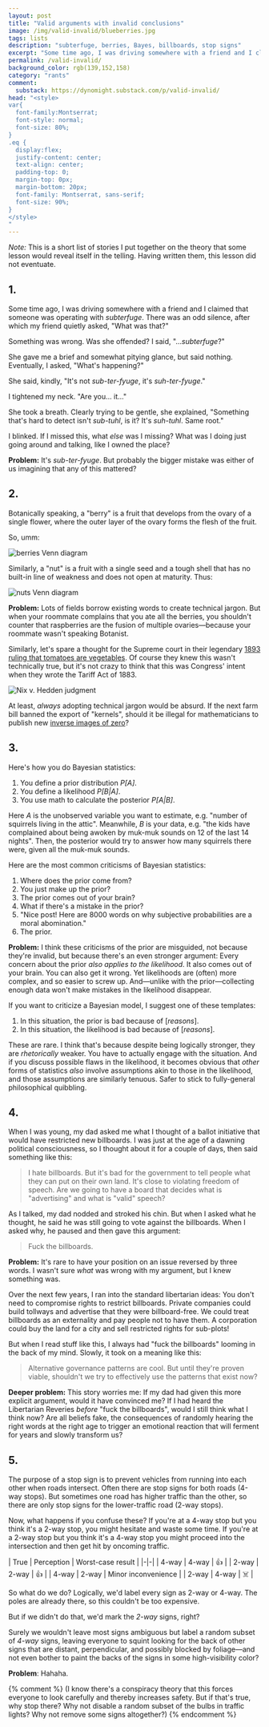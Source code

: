 ```yaml
---
layout: post
title: "Valid arguments with invalid conclusions"
image: /img/valid-invalid/blueberries.jpg
tags: lists
description: "subterfuge, berries, Bayes, billboards, stop signs"
excerpt: "Some time ago, I was driving somewhere with a friend and I claimed that someone was operating with subterfuge. There was an odd silence, after which my friend quietly asked, 'What was that?' Something was wrong. Was she offended? I said, '...subterfuge?' She gave me a brief and somewhat pitying glance, but said nothing."
permalink: /valid-invalid/
background_color: rgb(139,152,158)
category: "rants"
comment:
  substack: https://dynomight.substack.com/p/valid-invalid/
head: "<style>
var{
  font-family:Montserrat;
  font-style: normal;
  font-size: 80%;
}
.eq {
  display:flex;
  justify-content: center;
  text-align: center;
  padding-top: 0;
  margin-top: 0px;
  margin-bottom: 20px;
  font-family: Montserrat, sans-serif;
  font-size: 90%;
}
</style>
"
---
```


*Note:* This is a short list of stories I put together on the theory that some lesson would reveal itself in the telling. Having written them, this lesson did not eventuate.

## 1.

Some time ago, I was driving somewhere with a friend and I claimed that someone was operating with *subterfuge*. There was an odd silence, after which my friend quietly asked, "What was that?"

Something was wrong. Was she offended? I said, "...*subterfuge*?"

She gave me a brief and somewhat pitying glance, but said nothing. Eventually, I asked, "What's happening?"

She said, kindly, "It's not *sub*-*ter*-*fyuge*, it's *suh*-*ter*-*fyuge*."

I tightened my neck. "Are you... it..."

She took a breath. Clearly trying to be gentle, she explained, "Something that's hard to detect isn't *sub-tuhl*, is it? It's *suh-tuhl*. Same root."

I blinked. If I missed this, what *else* was I missing? What was I doing just going around and talking, like I owned the place?

**Problem:** It's *sub-ter-fyuge*. But probably the bigger mistake was either of us imagining that any of this mattered?

## 2.

Botanically speaking, a "berry" is a fruit that develops from the ovary of a single flower, where the outer layer of the ovary forms the flesh of the fruit.

So, umm:

![berries Venn diagram](/img/valid-invalid/berries2.svg)

Similarly, a "nut" is a fruit with a single seed and a tough shell that has no built-in line of weakness and does not open at maturity. Thus:

![nuts Venn diagram](/img/valid-invalid/nuts2.svg)

**Problem:** Lots of fields borrow existing words to create technical jargon. But when your roommate complains that you ate all the berries, you shouldn't counter that raspberries are the fusion of multiple ovaries—because your roommate wasn't speaking Botanist.

Similarly, let's spare a thought for the Supreme court in their legendary [1893 ruling that tomatoes are vegetables](https://en.wikipedia.org/wiki/Nix_v._Hedden). Of course they knew this wasn't technically true, but it's not crazy to think that this was Congress' intent when they wrote the Tariff Act of 1883.

![Nix v. Hedden judgment](/img/valid-invalid/nix.svg)

At least, *always* adopting technical jargon would be absurd. If the next farm bill banned the export of "kernels", should it be illegal for mathematicians to publish new [inverse images of zero](https://en.wikipedia.org/wiki/Kernel_(algebra))?

## 3.

Here's how you do Bayesian statistics:

1. You define a prior distribution <var>P[A]</var>.
2. You define a likelihood <var>P[B|A]</var>.
3. You use math to calculate the posterior <var>P[A|B]</var>.

Here <var>A</var> is the unobserved variable you want to estimate, e.g. "number of squirrels living in the attic". Meanwhile, <var>B</var> is your data, e.g. "the kids have complained about being awoken by muk-muk sounds on 12 of the last 14 nights". Then, the posterior would try to answer how many squirrels there were, given all the muk-muk sounds.

Here are the most common criticisms of Bayesian statistics:

1. Where does the prior come from?
2. You just make up the prior?
3. The prior comes out of your brain?
4. What if there's a mistake in the prior?
5. "Nice post! Here are 8000 words on why subjective probabilities are a moral abomination."
6. The prior.

**Problem:** I think these criticisms of the prior are misguided, not because they're invalid, but because there's an even stronger argument: Every concern about the prior *also applies to the likelihood*. It also comes out of your brain. You can also get it wrong. Yet likelihoods are (often) more complex, and so easier to screw up. And—unlike with the prior—collecting enough data won't make mistakes in the likelihood disappear.

If you want to criticize a Bayesian model, I suggest one of these templates:

1. In this situation, the prior is bad because of [*reasons*].
2. In this situation, the likelihood is bad because of [*reasons*].

These are rare. I think that's because despite being logically stronger, they are *rhetorically* weaker. You have to actually engage with the situation. And if you discuss possible flaws in the likelihood, it becomes obvious that *other* forms of statistics *also* involve assumptions akin to those in the likelihood, and those assumptions are similarly tenuous. Safer to stick to fully-general philosophical quibbling.

## 4.

When I was young, my dad asked me what I thought of a ballot initiative that would have restricted new billboards. I was just at the age of a dawning political consciousness, so I thought about it for a couple of days, then said something like this:

> I hate billboards. But it's bad for the government to tell people what they can put on their own land. It's close to violating freedom of speech. Are we going to have a board that decides what is "advertising" and what is "valid" speech?

As I talked, my dad nodded and stroked his chin. But when I asked what he thought, he said he was still going to vote against the billboards. When I asked why, he paused and then gave this argument:

> Fuck the billboards.

**Problem:** It's rare to have your position on an issue reversed by three words. I wasn't sure *what* was wrong with my argument, but I knew something was.

Over the next few years, I ran into the standard libertarian ideas: You don't need to compromise rights to restrict billboards. Private companies could build tollways and advertise that they were billboard-free. We could treat billboards as an externality and pay people not to have them. A corporation could buy the land for a city and sell restricted rights for sub-plots!

But when I read stuff like this, I always had "fuck the billboards" looming in the back of my mind. Slowly, it took on a meaning like this:

> Alternative governance patterns are cool. But until they're proven viable, shouldn't we try to effectively use the patterns that exist now?

**Deeper problem:** This story worries me: If my dad had given this more explicit argument, would it have convinced me? If I had heard the Libertarian Reveries *before* "fuck the billboards", would I still think what I think now? Are all beliefs fake, the consequences of randomly hearing the right words at the right age to trigger an emotional reaction that will ferment for years and slowly transform us?

## 5.

The purpose of a stop sign is to prevent vehicles from running into each other when roads intersect. Often there are stop signs for both roads (4-way stops). But sometimes one road has higher traffic than the other, so there are only stop signs for the lower-traffic road (2-way stops).

Now, what happens if you confuse these? If you're at a 4-way stop but you think it's a 2-way stop, you might hesitate and waste some time. If you're at a 2-way stop but you think it's a 4-way stop you might proceed into the intersection and then get hit by oncoming traffic.

| True | Perception | Worst-case result |
|-|-|
| 4-way | 4-way | 👍 |
| 2-way | 2-way | 👍 |
| 4-way | 2-way | Minor inconvenience |
| 2-way | 4-way | ☠️ |

So what do we do? Logically, we'd label every sign as 2-way or 4-way. The poles are already there, so this couldn't be too expensive.

But if we didn't do that, we'd mark the *2-way* signs, right?

Surely we wouldn't leave most signs ambiguous but label a random subset of *4-way* signs, leaving everyone to squint looking for the back of other signs that are distant, perpendicular, and possibly blocked by foliage—and not even bother to paint the backs of the signs in some high-visibility color?

**Problem**: Hahaha.

{% comment %}
(I know there's a conspiracy theory that this forces everyone to look carefully and thereby increases safety. But if that's true, why stop there? Why not disable a random subset of the bulbs in traffic lights? Why not remove some signs altogether?)
{% endcomment %}